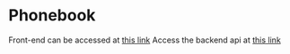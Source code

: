 # Phonebook

Front-end can be accessed at [this link](https://fsopart3-production.up.railway.app)
Access the backend api at [this link](https://fsopart3-production.up.railway.app/api/persons/)
